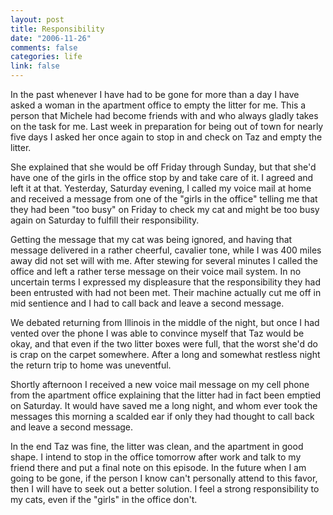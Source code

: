 ```yaml
--- 
layout: post
title: Responsibility
date: "2006-11-26"
comments: false
categories: life
link: false
---
```

In the past whenever I have had to be gone for more than a day I have asked a woman in the apartment office to empty the litter for me. This a person that Michele had become friends with and who always gladly takes on the task for me. Last week in preparation for being out of town for nearly five days I asked her once again to stop in and check on Taz and empty the litter.

She explained that she would be off Friday through Sunday, but that she'd have one of the girls in the office stop by and take care of it. I agreed and left it at that. Yesterday, Saturday evening, I called my voice mail at home and received a message from one of the "girls in the office" telling me that they had been "too busy" on Friday to check my cat and might be too busy again on Saturday to fulfill their responsibility.

Getting the message that my cat was being ignored, and having that message delivered in a rather cheerful, cavalier tone, while I was 400 miles away did not set will with me. After stewing for several minutes I called the office and left a rather terse message on their voice mail system. In no uncertain terms I expressed my displeasure that the responsibility they had been entrusted with had not been met. Their machine actually cut me off in mid sentience and I had to call back and leave a second message.

We debated returning from Illinois in the middle of the night, but once I had vented over the phone I was able to convince myself that Taz would be okay, and that even if the two litter boxes were full, that the worst she'd do is crap on the carpet somewhere. After a long and somewhat restless night the return trip to home was uneventful.

Shortly afternoon I received a new voice mail message on my cell phone from the apartment office explaining that the litter had in fact been emptied on Saturday. It would have saved me a long night, and whom ever took the messages this morning a scalded ear if only they had thought to call back and leave a second message.

In the end Taz was fine, the litter was clean, and the apartment in good shape. I intend to stop in the office tomorrow after work and talk to my friend there and put a final note on this episode. In the future when I am going to be gone, if the person I know can't personally attend to this favor, then I will have to seek out a better solution. I feel a strong responsibility to my cats, even if the "girls" in the office don't.
